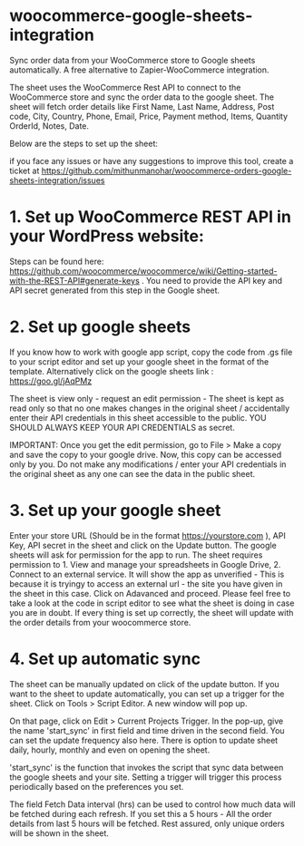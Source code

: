 # woocommerce-google-sheets-integration
Sync order data from your WooCommerce store to Google sheets automatically. A free alternative to Zapier-WooCommerce integration.

The sheet uses the WooCommerce Rest API to connect to the WooCommerce store and sync the order data to the google sheet. The sheet will fetch order details like First Name, Last Name, Address, Post code, City, Country, Phone, Email, Price, Payment method, Items, Quantity    OrderId, Notes, Date.

Below are the steps to set up the sheet:

if you face any issues or have any suggestions to improve this tool, create a ticket at https://github.com/mithunmanohar/woocommerce-orders-google-sheets-integration/issues

# 1. Set up WooCommerce REST API in your WordPress website:

Steps can be found here: https://github.com/woocommerce/woocommerce/wiki/Getting-started-with-the-REST-API#generate-keys . You need to provide the API key and API secret generated from this step in the Google sheet.

# 2. Set up google sheets
If you know how to work with google app script, copy the code from .gs file to your script editor and set up your google sheet in the format of the template. Alternatively click on the google sheets link : https://goo.gl/jAqPMz

The sheet is view only - request an edit permission - The sheet is kept as read only so that no one makes changes in the original sheet / accidentally enter their API credentials in this sheet accessible to the public. YOU SHOULD ALWAYS KEEP YOUR API CREDENTIALS as secret.

IMPORTANT: Once you get the edit permission, go to File > Make a copy and save the copy to your google drive. Now, this copy can be accessed only by you. Do not make any modifications / enter your API credentials in the original sheet as any one can see the data in the public sheet.

# 3. Set up your google sheet

Enter your store URL (Should be in the format https://yourstore.com ), API Key, API secret in the sheet and click on the Update button. The google sheets will ask for permission for the app to run. The sheet requires permission to 1. View and manage your spreadsheets in Google Drive, 2. Connect to an external service. It will show the app as unverified - This is because it is tryingy to access an external url - the site you have given in the sheet in this case. Click on Adavanced and proceed. Please feel free to take a look at the code in script editor to see what the sheet is doing in case you are in doubt. 
If every thing is set up correctly, the sheet will update with the order details from your woocommerce store.

# 4. Set up automatic sync 

The sheet can be manually updated on click of the update button. If you want to the sheet to update automatically, you can set up a trigger for the sheet. 
Click on Tools > Script Editor. A new window will pop up. 

On that page, click on Edit > Current Projects Trigger. In the pop-up, give the name 'start_sync' in first field and time driven in the second field. You can set the update frequency also here. There is option to update sheet daily, hourly, monthly and even on opening the sheet.

'start_sync' is the function that invokes the script that sync data between the google sheets and your site. Setting a trigger will trigger this process periodically based on the preferences you set.

The field Fetch Data interval (hrs) can be used to control how much data will be fetched during each refresh. If you set this a 5 hours - All the order details from last 5 hours will be fetched. Rest assured, only unique orders will be shown in the sheet.

